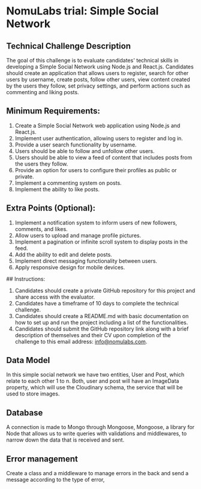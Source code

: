 # NomuLabs trial: Simple Social Network

## Technical Challenge Description

The goal of this challenge is to evaluate candidates' technical skills in developing a Simple Social Network using Node.js and React.js. Candidates should create an application that allows users to register, search for other users by username, create posts, follow other users, view content created by the users they follow, set privacy settings, and perform actions such as commenting and liking posts.

## Minimum Requirements:

1. Create a Simple Social Network web application using Node.js and React.js.
2. Implement user authentication, allowing users to register and log in.
3. Provide a user search functionality by username.
4. Users should be able to follow and unfollow other users.
5. Users should be able to view a feed of content that includes posts from the users they
   follow.
6. Provide an option for users to configure their profiles as public or private.
7. Implement a commenting system on posts.
8. Implement the ability to like posts.

## Extra Points (Optional):

1. Implement a notification system to inform users of new followers, comments, and likes.
2. Allow users to upload and manage profile pictures.
3. Implement a pagination or infinite scroll system to display posts in the feed.
4. Add the ability to edit and delete posts.
5. Implement direct messaging functionality between users.
6. Apply responsive design for mobile devices.

## Instructions:

1.  Candidates should create a private GitHub repository for this project and share access with the evaluator.
2.  Candidates have a timeframe of 10 days to complete the technical challenge.
3.  Candidates should create a README.md with basic documentation on how to set up and run
    the project including a list of the functionalities.
4.  Candidates should submit the GitHub repository link along with a brief description of
    themselves and their CV upon completion of the challenge to this email address:
    info@nomulabs.com.

## Data Model

In this simple social network we have two entities, User and Post, which relate to each other 1 to n. Both, user and post will have an ImageData property, which will use the Cloudinary schema, the service that will be used to store images.

## Database

A connection is made to Mongo through Mongoose, Mongoose, a library for Node that allows us to write queries with validations and middlewares, to narrow down the data that is received and sent.

## Error management

Create a class and a middleware to manage errors in the back and send a message according to the type of error,
